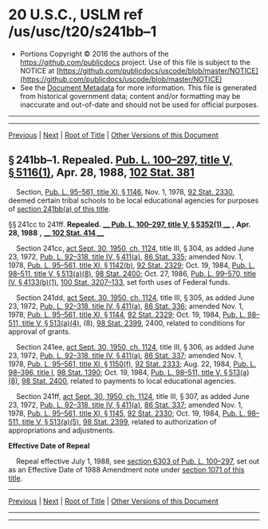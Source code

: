 ---
---

# 20 U.S.C., USLM ref /us/usc/t20/s241bb–1

* Portions Copyright © 2016 the authors of the https://github.com/publicdocs project.
  Use of this file is subject to the NOTICE at [https://github.com/publicdocs/uscode/blob/master/NOTICE](https://github.com/publicdocs/uscode/blob/master/NOTICE)
* See the [Document Metadata](././../../../../..//README.md) for more information.
  This file is generated from historical government data; content and/or formatting may be inaccurate and out-of-date and should not be used for official purposes.

----------
----------

[Previous](./../../../../..//us/usc/t20/ch13/schIII/m__us_usc_t20_ch13_schIII.md) | [Next](./../../../../..//us/usc/t20/ch13/schIV/m__us_usc_t20_ch13_schIV.md) | [Root of Title](./../../../../../) | [Other Versions of this Document](https://publicdocs.github.io/go/links?ns=uslm&ref=%2Fus%2Fusc%2Ft20%2Fs241bb%E2%80%931)

## § 241bb–1. Repealed. [Pub. L. 100–297, title V, § 5116(1)][/us/pl/100/297/s5116/1], Apr. 28, 1988, [102 Stat. 381][/us/stat/102/381]

    Section, [Pub. L. 95–561, title XI, § 1146][/us/pl/95/561/s1146], Nov. 1, 1978, [92 Stat. 2330][/us/stat/92/2330], deemed certain tribal schools to be local educational agencies for purposes of [section 241bb(a) of this title][/us/usc/t20/s241bb/a].

§§ 241cc to 241ff. __Repealed.__  __[__  __Pub. L. 100–297, title V, § 5352(1)__  __][/us/pl/100/297/s5352/1]__  __,__  __Apr. 28, 1988__  __,__  __[__  __102 Stat. 414__  __][/us/stat/102/414]__ 

    Section 241cc, [act Sept. 30, 1950, ch. 1124][/us/act/1950-09-30/ch1124], title III, § 304, as added June 23, 1972, [Pub. L. 92–318, title IV, § 411(a)][/us/pl/92/318/s411/a], [86 Stat. 335][/us/stat/86/335]; amended Nov. 1, 1978, [Pub. L. 95–561, title XI, § 1142(b)][/us/pl/95/561/s1142/b], [92 Stat. 2329][/us/stat/92/2329]; Oct. 19, 1984, [Pub. L. 98–511, title V, § 513(a)(8)][/us/pl/98/511/s513/a/8], [98 Stat. 2400][/us/stat/98/2400]; Oct. 27, 1986, [Pub. L. 99–570, title IV, § 4133(b)(1)][/us/pl/99/570/s4133/b/1], [100 Stat. 3207–133][/us/stat/100/3207-133], set forth uses of Federal funds.

    Section 241dd, [act Sept. 30, 1950, ch. 1124][/us/act/1950-09-30/ch1124], title III, § 305, as added June 23, 1972, [Pub. L. 92–318, title IV, § 411(a)][/us/pl/92/318/s411/a], [86 Stat. 336][/us/stat/86/336]; amended Nov. 1, 1978, [Pub. L. 95–561, title XI, § 1144][/us/pl/95/561/s1144], [92 Stat. 2329][/us/stat/92/2329]; Oct. 19, 1984, [Pub. L. 98–511, title V, § 513(a)(4)][/us/pl/98/511/s513/a/4], (8), [98 Stat. 2399][/us/stat/98/2399], 2400, related to conditions for approval of grants.

    Section 241ee, [act Sept. 30, 1950, ch. 1124][/us/act/1950-09-30/ch1124], title III, § 306, as added June 23, 1972, [Pub. L. 92–318, title IV, § 411(a)][/us/pl/92/318/s411/a], [86 Stat. 337][/us/stat/86/337]; amended Nov. 1, 1978, [Pub. L. 95–561, title XI, § 1150(f)][/us/pl/95/561/s1150/f], [92 Stat. 2333][/us/stat/92/2333]; Aug. 22, 1984, [Pub. L. 98–396, title I][/us/pl/98/396], [98 Stat. 1390][/us/stat/98/1390]; Oct. 19, 1984, [Pub. L. 98–511, title V, § 513(a)(8)][/us/pl/98/511/s513/a/8], [98 Stat. 2400][/us/stat/98/2400], related to payments to local educational agencies.

    Section 241ff, [act Sept. 30, 1950, ch. 1124][/us/act/1950-09-30/ch1124], title III, § 307, as added June 23, 1972, [Pub. L. 92–318, title IV, § 411(a)][/us/pl/92/318/s411/a], [86 Stat. 337][/us/stat/86/337]; amended Nov. 1, 1978, [Pub. L. 95–561, title XI, § 1145][/us/pl/95/561/s1145], [92 Stat. 2330][/us/stat/92/2330]; Oct. 19, 1984, [Pub. L. 98–511, title V, § 513(a)(5)][/us/pl/98/511/s513/a/5], [98 Stat. 2399][/us/stat/98/2399], related to authorization of appropriations and adjustments.

 __Effective Date of Repeal__ 

    Repeal effective July 1, 1988, see [section 6303 of Pub. L. 100–297][/us/pl/100/297/s6303], set out as an Effective Date of 1988 Amendment note under [section 1071 of this title][/us/usc/t20/s1071].

----------

[Previous](./../../../../..//us/usc/t20/ch13/schIII/m__us_usc_t20_ch13_schIII.md) | [Next](./../../../../..//us/usc/t20/ch13/schIV/m__us_usc_t20_ch13_schIV.md) | [Root of Title](./../../../../../) | [Other Versions of this Document](https://publicdocs.github.io/go/links?ns=uslm&ref=%2Fus%2Fusc%2Ft20%2Fs241bb%E2%80%931)

----------
----------

[/us/pl/100/297/s5116/1]: https://publicdocs.github.io/go/links?ns=uslm&ref=%2Fus%2Fpl%2F100%2F297%2Fs5116%2F1
[/us/stat/102/381]: https://publicdocs.github.io/go/links?ns=uslm&ref=%2Fus%2Fstat%2F102%2F381
[/us/pl/95/561/s1146]: https://publicdocs.github.io/go/links?ns=uslm&ref=%2Fus%2Fpl%2F95%2F561%2Fs1146
[/us/stat/92/2330]: https://publicdocs.github.io/go/links?ns=uslm&ref=%2Fus%2Fstat%2F92%2F2330
[/us/usc/t20/s241bb/a]: https://publicdocs.github.io/go/links?ns=uslm&ref=%2Fus%2Fusc%2Ft20%2Fs241bb%2Fa
[/us/pl/100/297/s5352/1]: https://publicdocs.github.io/go/links?ns=uslm&ref=%2Fus%2Fpl%2F100%2F297%2Fs5352%2F1
[/us/stat/102/414]: https://publicdocs.github.io/go/links?ns=uslm&ref=%2Fus%2Fstat%2F102%2F414
[/us/act/1950-09-30/ch1124]: https://publicdocs.github.io/go/links?ns=uslm&ref=%2Fus%2Fact%2F1950-09-30%2Fch1124
[/us/pl/92/318/s411/a]: https://publicdocs.github.io/go/links?ns=uslm&ref=%2Fus%2Fpl%2F92%2F318%2Fs411%2Fa
[/us/stat/86/335]: https://publicdocs.github.io/go/links?ns=uslm&ref=%2Fus%2Fstat%2F86%2F335
[/us/pl/95/561/s1142/b]: https://publicdocs.github.io/go/links?ns=uslm&ref=%2Fus%2Fpl%2F95%2F561%2Fs1142%2Fb
[/us/stat/92/2329]: https://publicdocs.github.io/go/links?ns=uslm&ref=%2Fus%2Fstat%2F92%2F2329
[/us/pl/98/511/s513/a/8]: https://publicdocs.github.io/go/links?ns=uslm&ref=%2Fus%2Fpl%2F98%2F511%2Fs513%2Fa%2F8
[/us/stat/98/2400]: https://publicdocs.github.io/go/links?ns=uslm&ref=%2Fus%2Fstat%2F98%2F2400
[/us/pl/99/570/s4133/b/1]: https://publicdocs.github.io/go/links?ns=uslm&ref=%2Fus%2Fpl%2F99%2F570%2Fs4133%2Fb%2F1
[/us/stat/100/3207-133]: https://publicdocs.github.io/go/links?ns=uslm&ref=%2Fus%2Fstat%2F100%2F3207-133
[/us/act/1950-09-30/ch1124]: https://publicdocs.github.io/go/links?ns=uslm&ref=%2Fus%2Fact%2F1950-09-30%2Fch1124
[/us/pl/92/318/s411/a]: https://publicdocs.github.io/go/links?ns=uslm&ref=%2Fus%2Fpl%2F92%2F318%2Fs411%2Fa
[/us/stat/86/336]: https://publicdocs.github.io/go/links?ns=uslm&ref=%2Fus%2Fstat%2F86%2F336
[/us/pl/95/561/s1144]: https://publicdocs.github.io/go/links?ns=uslm&ref=%2Fus%2Fpl%2F95%2F561%2Fs1144
[/us/stat/92/2329]: https://publicdocs.github.io/go/links?ns=uslm&ref=%2Fus%2Fstat%2F92%2F2329
[/us/pl/98/511/s513/a/4]: https://publicdocs.github.io/go/links?ns=uslm&ref=%2Fus%2Fpl%2F98%2F511%2Fs513%2Fa%2F4
[/us/stat/98/2399]: https://publicdocs.github.io/go/links?ns=uslm&ref=%2Fus%2Fstat%2F98%2F2399
[/us/act/1950-09-30/ch1124]: https://publicdocs.github.io/go/links?ns=uslm&ref=%2Fus%2Fact%2F1950-09-30%2Fch1124
[/us/pl/92/318/s411/a]: https://publicdocs.github.io/go/links?ns=uslm&ref=%2Fus%2Fpl%2F92%2F318%2Fs411%2Fa
[/us/stat/86/337]: https://publicdocs.github.io/go/links?ns=uslm&ref=%2Fus%2Fstat%2F86%2F337
[/us/pl/95/561/s1150/f]: https://publicdocs.github.io/go/links?ns=uslm&ref=%2Fus%2Fpl%2F95%2F561%2Fs1150%2Ff
[/us/stat/92/2333]: https://publicdocs.github.io/go/links?ns=uslm&ref=%2Fus%2Fstat%2F92%2F2333
[/us/pl/98/396]: https://publicdocs.github.io/go/links?ns=uslm&ref=%2Fus%2Fpl%2F98%2F396
[/us/stat/98/1390]: https://publicdocs.github.io/go/links?ns=uslm&ref=%2Fus%2Fstat%2F98%2F1390
[/us/pl/98/511/s513/a/8]: https://publicdocs.github.io/go/links?ns=uslm&ref=%2Fus%2Fpl%2F98%2F511%2Fs513%2Fa%2F8
[/us/stat/98/2400]: https://publicdocs.github.io/go/links?ns=uslm&ref=%2Fus%2Fstat%2F98%2F2400
[/us/act/1950-09-30/ch1124]: https://publicdocs.github.io/go/links?ns=uslm&ref=%2Fus%2Fact%2F1950-09-30%2Fch1124
[/us/pl/92/318/s411/a]: https://publicdocs.github.io/go/links?ns=uslm&ref=%2Fus%2Fpl%2F92%2F318%2Fs411%2Fa
[/us/stat/86/337]: https://publicdocs.github.io/go/links?ns=uslm&ref=%2Fus%2Fstat%2F86%2F337
[/us/pl/95/561/s1145]: https://publicdocs.github.io/go/links?ns=uslm&ref=%2Fus%2Fpl%2F95%2F561%2Fs1145
[/us/stat/92/2330]: https://publicdocs.github.io/go/links?ns=uslm&ref=%2Fus%2Fstat%2F92%2F2330
[/us/pl/98/511/s513/a/5]: https://publicdocs.github.io/go/links?ns=uslm&ref=%2Fus%2Fpl%2F98%2F511%2Fs513%2Fa%2F5
[/us/stat/98/2399]: https://publicdocs.github.io/go/links?ns=uslm&ref=%2Fus%2Fstat%2F98%2F2399
[/us/pl/100/297/s6303]: https://publicdocs.github.io/go/links?ns=uslm&ref=%2Fus%2Fpl%2F100%2F297%2Fs6303
[/us/usc/t20/s1071]: https://publicdocs.github.io/go/links?ns=uslm&ref=%2Fus%2Fusc%2Ft20%2Fs1071


